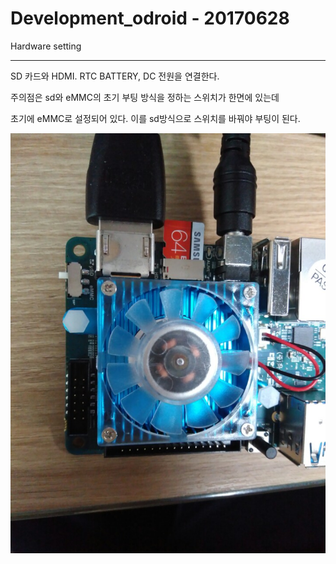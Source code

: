 # Development_odroid - 20170628



Hardware setting
______________

SD 카드와 HDMI. RTC BATTERY, DC 전원을 연결한다.

주의점은 sd와 eMMC의 초기 부팅 방식을 정하는 스위치가 한면에 있는데

초기에 eMMC로 설정되어 있다. 이를 sd방식으로 스위치를 바꿔야 부팅이 된다.



![20170628_SDset](Picture\20170628_SDset.jpg)